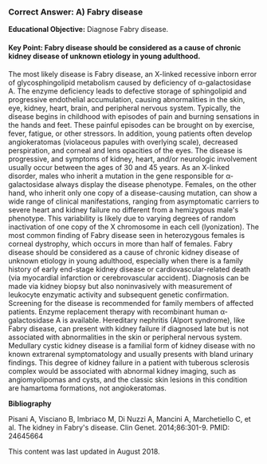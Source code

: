 
### Correct Answer: A) Fabry disease 

**Educational Objective:** Diagnose Fabry disease.

#### **Key Point:** Fabry disease should be considered as a cause of chronic kidney disease of unknown etiology in young adulthood.

The most likely disease is Fabry disease, an X-linked recessive inborn error of glycosphingolipid metabolism caused by deficiency of α-galactosidase A. The enzyme deficiency leads to defective storage of sphingolipid and progressive endothelial accumulation, causing abnormalities in the skin, eye, kidney, heart, brain, and peripheral nervous system. Typically, the disease begins in childhood with episodes of pain and burning sensations in the hands and feet. These painful episodes can be brought on by exercise, fever, fatigue, or other stressors. In addition, young patients often develop angiokeratomas (violaceous papules with overlying scale), decreased perspiration, and corneal and lens opacities of the eyes. The disease is progressive, and symptoms of kidney, heart, and/or neurologic involvement usually occur between the ages of 30 and 45 years. As an X-linked disorder, males who inherit a mutation in the gene responsible for α-galactosidase always display the disease phenotype. Females, on the other hand, who inherit only one copy of a disease-causing mutation, can show a wide range of clinical manifestations, ranging from asymptomatic carriers to severe heart and kidney failure no different from a hemizygous male's phenotype. This variability is likely due to varying degrees of random inactivation of one copy of the X chromosome in each cell (lyonization). The most common finding of Fabry disease seen in heterozygous females is corneal dystrophy, which occurs in more than half of females. Fabry disease should be considered as a cause of chronic kidney disease of unknown etiology in young adulthood, especially when there is a family history of early end-stage kidney disease or cardiovascular-related death (via myocardial infarction or cerebrovascular accident). Diagnosis can be made via kidney biopsy but also noninvasively with measurement of leukocyte enzymatic activity and subsequent genetic confirmation. Screening for the disease is recommended for family members of affected patients. Enzyme replacement therapy with recombinant human α-galactosidase A is available.
Hereditary nephritis (Alport syndrome), like Fabry disease, can present with kidney failure if diagnosed late but is not associated with abnormalities in the skin or peripheral nervous system.
Medullary cystic kidney disease is a familial form of kidney disease with no known extrarenal symptomatology and usually presents with bland urinary findings.
This degree of kidney failure in a patient with tuberous sclerosis complex would be associated with abnormal kidney imaging, such as angiomyolipomas and cysts, and the classic skin lesions in this condition are hamartoma formations, not angiokeratomas.

**Bibliography**

Pisani A, Visciano B, Imbriaco M, Di Nuzzi A, Mancini A, Marchetiello C, et al. The kidney in Fabry's disease. Clin Genet. 2014;86:301-9. PMID: 24645664

This content was last updated in August 2018.